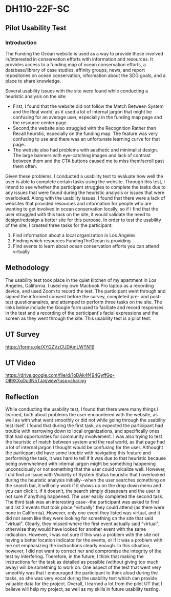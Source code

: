 # DH110-22F-SC
## Pilot Usability Test

### Introduction

The Funding the Ocean website is used as a way to provide those involved in/interested in conservation efforts with information and resources. It provides access to a funding map of ocean conservation efforts, a database/library of case studies, affinity groups, news, and report repositories on ocean conservation, information about the SDG goals, and a place to share knowledge.

Several usability issues with the site were found while conducting a heuristic analysis on the site:

- First, I found that the website did not follow the Match Between System and the Real world, as it used a lot of internal jargon that might be confusing for an average user, especially in the funding map page and the resource center page. 
- Second,the website also struggled with the Recognition Rather than Recall heurstic, especially on the funding map. The feature was very confusing to use and there was an unfortunate learning curve for that page.. 
- The website also had problems with aesthetic and minimalist design. The large banners with eye-catching images and lack of contrast between them and the CTA buttons caused me to miss them/scroll past them often.


Given these problems, I conducted a usability test to evaluate how well the user is able to complete certain tasks using the website. Through this test, I intend to see whether the participant struggles to complete the tasks due to any issues that were found during the heuristic analysis or issues that were overlooked. Along with the usability issues, I found that there were a lack of websites that provided resources and information for people who are wanting to get involved in ocean conservation locally, so if I find that the user struggled with this task on the site, it would validate the need to design/redesign a better site for this purpose. In order to test the usability of the site, I created three tasks for the participant:
1. Find information about a local organization in Los Angeles
2. Finding which resources FundingTheOcean is providing
3. Find events to learn about ocean conservation efforts you can attend virtually


## Methodology

The usability test took place in the quiet kitchen of my apartment in Los Angeles, California. I used my own Macbook Pro laptop as a recording device, and used Zoom to record the test. The participant went through and signed the informed consent before the survey, completed pre- and post- test questionanaires, and attemped to perform three tasks on the site. The links below include the Google form used to faciliate and record responses in the test and a recording of the participant's facial expressions and the screen as they went through the site. This usability test is a pilot test.

## UT Survey

https://forms.gle/XYGZVzCUDAmLWTN19

## UT Video

https://drive.google.com/file/d/1oDAk4f494GyffGg-OII9XXoDu3N5TJaj/view?usp=sharing

## Reflection

While conducting the usability test, I found that there were many things I learned, both about problems the user encountered with the website, as well as with what went smoothly or did not while going through the usability test itself. I found that during the first task, as expected the participant had trouble with narrowing down to local organizations, and specifically ones that had opportunities for community involvement. I was also trying to test the heuristic of match between system and the real world, as that page had a lot of internal jargon I thought would be confusing for the user. Althought the particpant did have some trouble with navigating this feature and performing the task, it was hard to tell if it was due to that heuristic because being overwhelmed with internal jargon might be something happening unconsciously or not something that the user could volcalize well. However, I did find an issue with Visibility of System Status heuristic that I overlooked during the heuristic analysis initially--when the user searches something on the search bar, it will only work if it shows up on the drop down menu and you can click it. If it doesn't, the search simply dissapears and the user is not sure if anything happened. The user easily completed the second task. The third task was an interesting case--the participant was asked to find and list 2 events that took place "virtually" they could attend (as there were none in California). However, only one event they listed was virtual, and it did not seem like they were looking for something on the site that said "virtual". Clearly, they missed where the first event actually said "virtual", otherwise they would have looked for another event with the same indication. However, I was not sure if this was a problem with the site not having a better location indicator for the events, or if it was a problem with me not emphasizing the instructions clearly enough. In this situation, however, I did not want to correct her and compromise the integrity of the test by interfering. Therefore, in the future, I think that making the instructions for the task as detailed as possible (without giving too much away) will be something to work on. One aspect of the test that went very smoothly was that I encouraged the participant to think aloud during the tasks, so she was very vocal during the usability test which can provide valuable data for the project. Overall, I learned a lot from the pilot UT that I believe will help my project, as well as my skills in future usability testing. 


